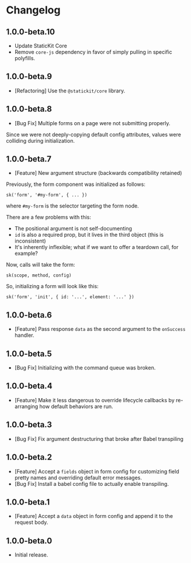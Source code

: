 # Changelog

## 1.0.0-beta.10

- Update StaticKit Core
- Remove `core-js` dependency in favor of simply pulling in specific polyfills.

## 1.0.0-beta.9

- [Refactoring] Use the `@statickit/core` library.

## 1.0.0-beta.8

- [Bug Fix] Multiple forms on a page were not submitting properly.

Since we were not deeply-copying default config attributes, values were colliding during initialization.

## 1.0.0-beta.7

- [Feature] New argument structure (backwards compatibility retained)

Previously, the form component was initialized as follows:

```
sk('form', '#my-form', { ... })
```

where `#my-form` is the selector targeting the form node.

There are a few problems with this:

- The positional argument is not self-documenting
- `id` is also a required prop, but it lives in the third object (this is inconsistent)
- It's inherently inflexible; what if we want to offer a teardown call, for example?

Now, calls will take the form:

```
sk(scope, method, config)
```

So, initializing a form will look like this:

```
sk('form', 'init', { id: '...', element: '...' })
```

## 1.0.0-beta.6

- [Feature] Pass response `data` as the second argument to the `onSuccess` handler.

## 1.0.0-beta.5

- [Bug Fix] Initializing with the command queue was broken.

## 1.0.0-beta.4

- [Feature] Make it less dangerous to override lifecycle callbacks by re-arranging how default behaviors are run.

## 1.0.0-beta.3

- [Bug Fix] Fix argument destructuring that broke after Babel transpiling

## 1.0.0-beta.2

- [Feature] Accept a `fields` object in form config for customizing field pretty names and overriding default error messages.
- [Bug Fix] Install a babel config file to actually enable transpiling.

## 1.0.0-beta.1

- [Feature] Accept a `data` object in form config and append it to the request body.

## 1.0.0-beta.0

- Initial release.
